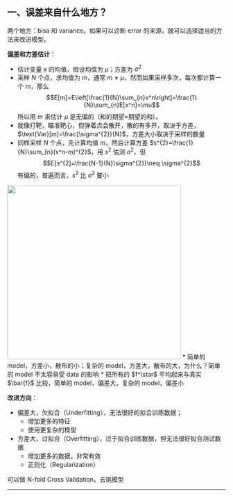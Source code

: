 
## 一、误差来自什么地方？

两个地方：bisa 和 variance。如果可以诊断 error 的来源，就可以选择适当的方法来改进模型。

**偏差和方差估计**：

* 估计变量 $x$ 的均值，假设均值为 $\mu$；方差为 $\sigma^2$
* 采样 $N$ 个点，求均值为 $m$，通常 $m \neq \mu$，然而如果采样多次，每次都计算一个 $m$，那么$$E[m]=E\left[\frac{1}{N}\sum_{n}x^n\right]=\frac{1}{N}\sum_{n}E[x^n]=\mu$$所以用 $m$ 来估计 $\mu$ 是无偏的（和的期望=期望的和）。
* 就像打靶，瞄准靶心，但弹着点会散开，散的有多开，取决于方差，$\text{Var}[m]=\frac{\sigma^{2}}{N}$，方差大小取决于采样的数量
* 同样采样 $N$ 个点，先计算均值 $m$，然后计算方差 $s^{2}=\frac{1}{N}\sum_{n}(x^n-m)^{2}$，用 $s^{2}$ 估测 $\sigma^{2}$，但$$E[s^{2]=\frac{N-1}{N}\sigma^{2}}\neq \sigma^{2}$$有偏的，普遍而言，$s^{2}$ 比 $\sigma^{2}$ 要小

<img src="https://www.codespeedy.com/wp-content/uploads/2020/05/Bias-vs-variance.png" width="400">
* 简单的 model，方差小，散布的小；复杂的 model，方差大，散布的大，为什么？简单的 model 不太容易受 data 的影响
* 把所有的 $f^\star$ 平均起来与真实 $\bar{f}$ 比较，简单的 model，偏差大，复杂的 model，偏差小


**改进方向**：

* 偏差大，欠拟合（Underfitting），无法很好的拟合训练数据；
	* 增加更多的特征
	* 使用更复杂的模型
* 方差大，过拟合（Overfitting），过于拟合训练数据，但无法很好拟合测试数据
	* 增加更多的数据，非常有效
	* 正则化（Regularization）

可以做 N-fold Cross Validation，去挑模型

---------


